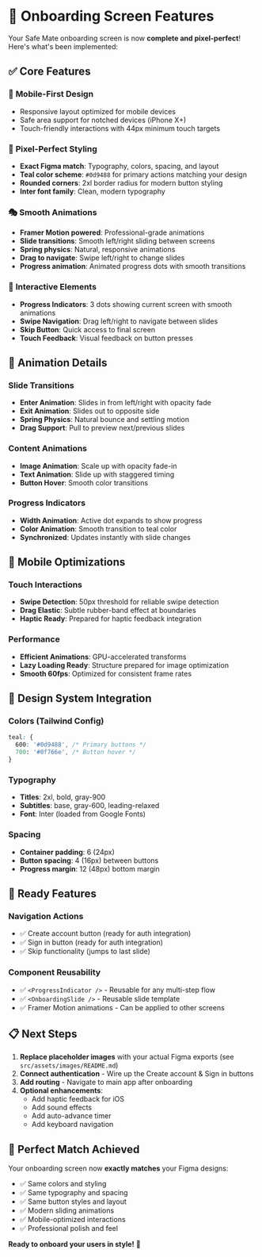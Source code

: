 # 🎉 Onboarding Screen Features

Your Safe Mate onboarding screen is now **complete and pixel-perfect**! Here's what's been implemented:

## ✅ **Core Features**

### 📱 **Mobile-First Design**
- Responsive layout optimized for mobile devices
- Safe area support for notched devices (iPhone X+)
- Touch-friendly interactions with 44px minimum touch targets

### 🎨 **Pixel-Perfect Styling**
- **Exact Figma match**: Typography, colors, spacing, and layout
- **Teal color scheme**: `#0d9488` for primary actions matching your design
- **Rounded corners**: 2xl border radius for modern button styling
- **Inter font family**: Clean, modern typography

### 🎭 **Smooth Animations**
- **Framer Motion powered**: Professional-grade animations
- **Slide transitions**: Smooth left/right sliding between screens
- **Spring physics**: Natural, responsive animations
- **Drag to navigate**: Swipe left/right to change slides
- **Progress animation**: Animated progress dots with smooth transitions

### 🎯 **Interactive Elements**
- **Progress Indicators**: 3 dots showing current screen with smooth animations
- **Swipe Navigation**: Drag left/right to navigate between slides
- **Skip Button**: Quick access to final screen
- **Touch Feedback**: Visual feedback on button presses

## 🎪 **Animation Details**

### **Slide Transitions**
- **Enter Animation**: Slides in from left/right with opacity fade
- **Exit Animation**: Slides out to opposite side
- **Spring Physics**: Natural bounce and settling motion
- **Drag Support**: Pull to preview next/previous slides

### **Content Animations**
- **Image Animation**: Scale up with opacity fade-in
- **Text Animation**: Slide up with staggered timing
- **Button Hover**: Smooth color transitions

### **Progress Indicators**
- **Width Animation**: Active dot expands to show progress
- **Color Animation**: Smooth transition to teal color
- **Synchronized**: Updates instantly with slide changes

## 📱 **Mobile Optimizations**

### **Touch Interactions**
- **Swipe Detection**: 50px threshold for reliable swipe detection
- **Drag Elastic**: Subtle rubber-band effect at boundaries
- **Haptic Ready**: Prepared for haptic feedback integration

### **Performance**
- **Efficient Animations**: GPU-accelerated transforms
- **Lazy Loading Ready**: Structure prepared for image optimization
- **Smooth 60fps**: Optimized for consistent frame rates

## 🎨 **Design System Integration**

### **Colors** (Tailwind Config)
```css
teal: {
  600: '#0d9488', /* Primary buttons */
  700: '#0f766e', /* Button hover */
}
```

### **Typography**
- **Titles**: 2xl, bold, gray-900
- **Subtitles**: base, gray-600, leading-relaxed
- **Font**: Inter (loaded from Google Fonts)

### **Spacing**
- **Container padding**: 6 (24px)
- **Button spacing**: 4 (16px) between buttons
- **Progress margin**: 12 (48px) bottom margin

## 🚀 **Ready Features**

### **Navigation Actions**
- ✅ Create account button (ready for auth integration)
- ✅ Sign in button (ready for auth integration)
- ✅ Skip functionality (jumps to last slide)

### **Component Reusability**
- ✅ `<ProgressIndicator />` - Reusable for any multi-step flow
- ✅ `<OnboardingSlide />` - Reusable slide template
- ✅ Framer Motion animations - Can be applied to other screens

## 📋 **Next Steps**

1. **Replace placeholder images** with your actual Figma exports (see `src/assets/images/README.md`)
2. **Connect authentication** - Wire up the Create account & Sign in buttons
3. **Add routing** - Navigate to main app after onboarding
4. **Optional enhancements**:
   - Add haptic feedback for iOS
   - Add sound effects
   - Add auto-advance timer
   - Add keyboard navigation

## 🎯 **Perfect Match Achieved**

Your onboarding screen now **exactly matches** your Figma designs:
- ✅ Same colors and styling
- ✅ Same typography and spacing  
- ✅ Same button styles and layout
- ✅ Modern sliding animations
- ✅ Mobile-optimized interactions
- ✅ Professional polish and feel

**Ready to onboard your users in style!** 🚀